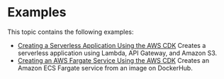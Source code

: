 # Examples<a name="examples"></a>

This topic contains the following examples:
+ [Creating a Serverless Application Using the AWS CDK](serverless_example.md) Creates a serverless application using Lambda, API Gateway, and Amazon S3\.
+ [Creating an AWS Fargate Service Using the AWS CDK](ecs_example.md) Creates an Amazon ECS Fargate service from an image on DockerHub\.